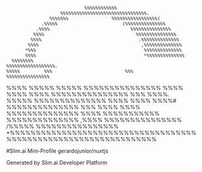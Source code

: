                                  %%%%%%%%%%%%                                   
                        %%%%%%%%%%%%%%%%%%%%%%%%%%%%%%%%.                       
                    %%%%%%%                %%%%%%%%%%%%%%%%%(                   
                 .%%%%%                        (%%%%%%%%%%%%%%%                 
               .%%%%                              %%%%%%%%%%%%%%%               
              %%%%                                  %%%%%%%%%%%%%%%             
             %%%%                                    .%%%%%%%%%%%%%%            
            %%%%                                      ,%%%%%%%%%%%%%%           
           *%%%                                        %%%%%%%%%%%%%%           
           %%%%                                        *%%%%%%%%%%%%%%          
      %%%%%%%%                                          %%%%%%%%%%%%%%%%%%.     
    %%%%%         %%%                           %%%          %%%%%%%%%%%%%%%%   
  %%%%          %%%%%                         %%%%%             %%%%%%%%%%%%%%% 
 %%%%          %%%%                          %%%%                %%%%%%%%%%%%%%%
 %%%           %%%%.                         %%%%%                %%%%%%%%%%%%%%
%%%%             %%%%                          %%%%#              %%%%%%%%%%%%%%
 %%%                       %%%%      %%%%                         %%%%%%%%%%%%%%
 %%%%                       %%%%%%%%%%%                          %%%%%%%%%%%%%% 
  ,%%%%                                                        %%%%%%%%%%%%%%%  
    /%%%%%                                                  %%%%%%%%%%%%%%%%    
       *%%%%%%%%%%%%%%%%%%%%%%%%%%%%%%%%%%%%%%%%%%%%%%%%%%%%%%%%%%%%%%%%%
       

#Slim.ai Mini-Profile
gerardojunior/nuxtjs

Generated by Slim.ai Developer Platform
